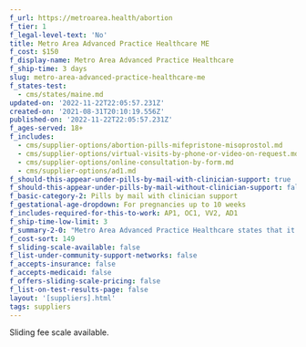 ```yaml
---
f_url: https://metroarea.health/abortion
f_tier: 1
f_legal-level-text: 'No'
title: Metro Area Advanced Practice Healthcare ME
f_cost: $150
f_display-name: Metro Area Advanced Practice Healthcare
f_ship-time: 3 days
slug: metro-area-advanced-practice-healthcare-me
f_states-test:
  - cms/states/maine.md
updated-on: '2022-11-22T22:05:57.231Z'
created-on: '2021-08-31T20:10:19.556Z'
published-on: '2022-11-22T22:05:57.231Z'
f_ages-served: 18+
f_includes:
  - cms/supplier-options/abortion-pills-mifepristone-misoprostol.md
  - cms/supplier-options/virtual-visits-by-phone-or-video-on-request.md
  - cms/supplier-options/online-consultation-by-form.md
  - cms/supplier-options/ad1.md
f_should-this-appear-under-pills-by-mail-with-clinician-support: true
f_should-this-appear-under-pills-by-mail-without-clinician-support: false
f_basic-category-2: Pills by mail with clinician support
f_gestational-age-dropdown: For pregnancies up to 10 weeks
f_includes-required-for-this-to-work: AP1, OC1, VV2, AD1
f_ship-time-low-limit: 3
f_summary-2-0: "Metro Area Advanced Practice Healthcare states that it is a clinic that provides telehealth sexual and reproductive health care. We offer medication abortion up to 70 days from your last menstrual period. \_\n\n*   Offers phone and text support. Video visits available on request.\n*   The pills can be mailed only to a Maine address.\n*   Sliding scale available.\n*   Medicaid and insurance not currently accepted."
f_cost-sort: 149
f_sliding-scale-available: false
f_list-under-community-support-networks: false
f_accepts-insurance: false
f_accepts-medicaid: false
f_offers-sliding-scale-pricing: false
f_list-on-test-results-page: false
layout: '[suppliers].html'
tags: suppliers
---
```


Sliding fee scale available.
